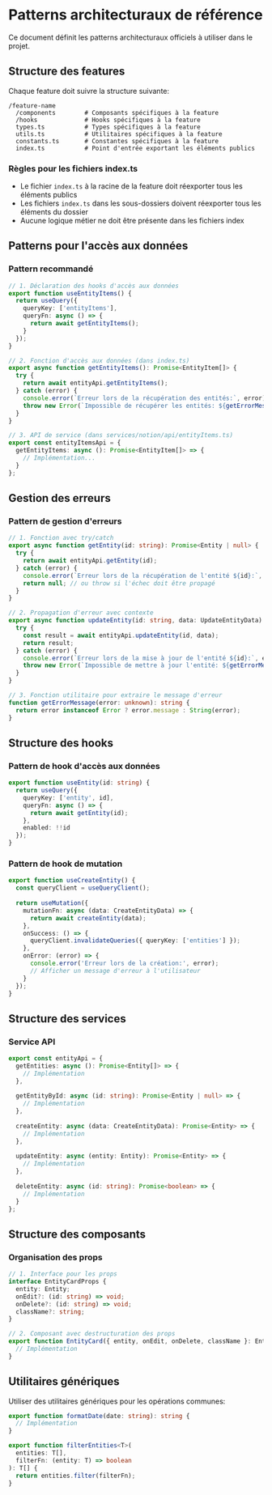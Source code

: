 
# Patterns architecturaux de référence

Ce document définit les patterns architecturaux officiels à utiliser dans le projet.

## Structure des features

Chaque feature doit suivre la structure suivante:

```
/feature-name
  /components        # Composants spécifiques à la feature
  /hooks             # Hooks spécifiques à la feature
  types.ts           # Types spécifiques à la feature
  utils.ts           # Utilitaires spécifiques à la feature
  constants.ts       # Constantes spécifiques à la feature
  index.ts           # Point d'entrée exportant les éléments publics
```

### Règles pour les fichiers index.ts

- Le fichier `index.ts` à la racine de la feature doit réexporter tous les éléments publics
- Les fichiers `index.ts` dans les sous-dossiers doivent réexporter tous les éléments du dossier
- Aucune logique métier ne doit être présente dans les fichiers index

## Patterns pour l'accès aux données

### Pattern recommandé

```typescript
// 1. Déclaration des hooks d'accès aux données
export function useEntityItems() {
  return useQuery({
    queryKey: ['entityItems'],
    queryFn: async () => {
      return await getEntityItems();
    }
  });
}

// 2. Fonction d'accès aux données (dans index.ts)
export async function getEntityItems(): Promise<EntityItem[]> {
  try {
    return await entityApi.getEntityItems();
  } catch (error) {
    console.error(`Erreur lors de la récupération des entités:`, error);
    throw new Error(`Impossible de récupérer les entités: ${getErrorMessage(error)}`);
  }
}

// 3. API de service (dans services/notion/api/entityItems.ts)
export const entityItemsApi = {
  getEntityItems: async (): Promise<EntityItem[]> => {
    // Implémentation...
  }
};
```

## Gestion des erreurs

### Pattern de gestion d'erreurs

```typescript
// 1. Fonction avec try/catch
export async function getEntity(id: string): Promise<Entity | null> {
  try {
    return await entityApi.getEntity(id);
  } catch (error) {
    console.error(`Erreur lors de la récupération de l'entité ${id}:`, error);
    return null; // ou throw si l'échec doit être propagé
  }
}

// 2. Propagation d'erreur avec contexte
export async function updateEntity(id: string, data: UpdateEntityData): Promise<Entity> {
  try {
    const result = await entityApi.updateEntity(id, data);
    return result;
  } catch (error) {
    console.error(`Erreur lors de la mise à jour de l'entité ${id}:`, error);
    throw new Error(`Impossible de mettre à jour l'entité: ${getErrorMessage(error)}`);
  }
}

// 3. Fonction utilitaire pour extraire le message d'erreur
function getErrorMessage(error: unknown): string {
  return error instanceof Error ? error.message : String(error);
}
```

## Structure des hooks

### Pattern de hook d'accès aux données

```typescript
export function useEntity(id: string) {
  return useQuery({
    queryKey: ['entity', id],
    queryFn: async () => {
      return await getEntity(id);
    },
    enabled: !!id
  });
}
```

### Pattern de hook de mutation

```typescript
export function useCreateEntity() {
  const queryClient = useQueryClient();
  
  return useMutation({
    mutationFn: async (data: CreateEntityData) => {
      return await createEntity(data);
    },
    onSuccess: () => {
      queryClient.invalidateQueries({ queryKey: ['entities'] });
    },
    onError: (error) => {
      console.error('Erreur lors de la création:', error);
      // Afficher un message d'erreur à l'utilisateur
    }
  });
}
```

## Structure des services

### Service API

```typescript
export const entityApi = {
  getEntities: async (): Promise<Entity[]> => {
    // Implémentation
  },
  
  getEntityById: async (id: string): Promise<Entity | null> => {
    // Implémentation
  },
  
  createEntity: async (data: CreateEntityData): Promise<Entity> => {
    // Implémentation
  },
  
  updateEntity: async (entity: Entity): Promise<Entity> => {
    // Implémentation
  },
  
  deleteEntity: async (id: string): Promise<boolean> => {
    // Implémentation
  }
};
```

## Structure des composants

### Organisation des props

```typescript
// 1. Interface pour les props
interface EntityCardProps {
  entity: Entity;
  onEdit?: (id: string) => void;
  onDelete?: (id: string) => void;
  className?: string;
}

// 2. Composant avec destructuration des props
export function EntityCard({ entity, onEdit, onDelete, className }: EntityCardProps) {
  // Implémentation
}
```

## Utilitaires génériques

Utiliser des utilitaires génériques pour les opérations communes:

```typescript
export function formatDate(date: string): string {
  // Implémentation
}

export function filterEntities<T>(
  entities: T[],
  filterFn: (entity: T) => boolean
): T[] {
  return entities.filter(filterFn);
}
```

